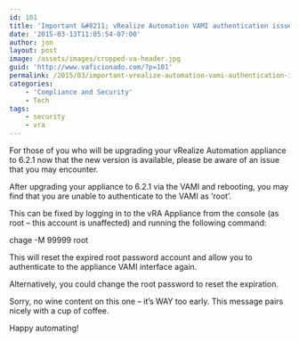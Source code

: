 ```yaml
---
id: 101
title: 'Important &#8211; vRealize Automation VAMI authentication issue when upgrading to 6.2.1'
date: '2015-03-13T11:05:54-07:00'
author: jon
layout: post
image: /assets/images/cropped-va-header.jpg
guid: 'http://www.vaficionado.com/?p=101'
permalink: /2015/03/important-vrealize-automation-vami-authentication-issue-when-upgrading-to-6-2-1/
categories:
    - 'Compliance and Security'
    - Tech
tags:
    - security
    - vra
---
```


For those of you who will be upgrading your vRealize Automation appliance to 6.2.1 now that the new version is available, please be aware of an issue that you may encounter.

After upgrading your appliance to 6.2.1 via the VAMI and rebooting, you may find that you are unable to authenticate to the VAMI as ‘root’.

This can be fixed by logging in to the vRA Appliance from the console (as root – this account is unaffected) and running the following command:

chage -M 99999 root

This will reset the expired root password account and allow you to authenticate to the appliance VAMI interface again.

Alternatively, you could change the root password to reset the expiration.

Sorry, no wine content on this one – it’s WAY too early. This message pairs nicely with a cup of coffee.

Happy automating!